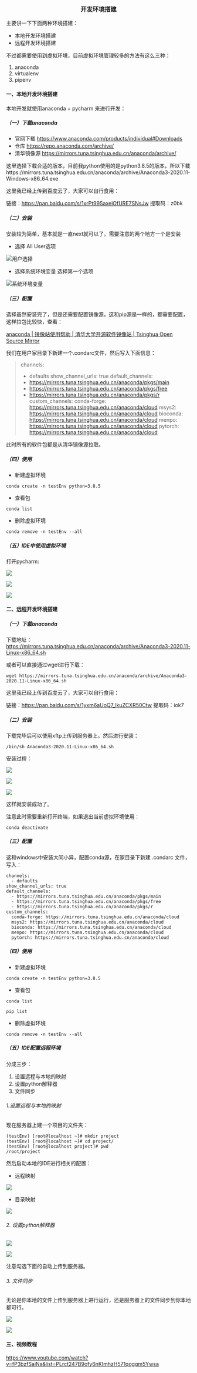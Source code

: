 <center><h3>开发环境搭建</h3></center>

主要讲一下下面两种环境搭建：

- 本地开发环境搭建
- 远程开发环境搭建

不过都需要使用到虚拟环境，目前虚拟环境管理较多的方法有这么三种：

1. anaconda
2. virtualenv
3. pipenv

#### 一、本地开发环境搭建

本地开发就使用anaconda + pycharm 来进行开发：

##### （一）下载anaconda

- 官网下载 https://www.anaconda.com/products/individual#Downloads
- 仓库 https://repo.anaconda.com/archive/
- 清华镜像源 https://mirrors.tuna.tsinghua.edu.cn/anaconda/archive/

这里选择下载合适的版本，目前我python使用的是python3.8.5的版本，所以下载https://mirrors.tuna.tsinghua.edu.cn/anaconda/archive/Anaconda3-2020.11-Windows-x86_64.exe

这里我已经上传到百度云了，大家可以自行食用：

链接：https://pan.baidu.com/s/1xrPt99SaxeiOfURE7SNsJw 
提取码：z0bk 

##### （二）安装

安装较为简单，基本就是一直next就可以了。需要注意的两个地方一个是安装

- 选择 All User选项

![用户选择](./picture/图片1.png)

- 选择系统环境变量 选择第一个选项

![系统环境变量](./picture/图片2.png)

##### （三）配置

选择虽然安装完了，但是还需要配置镜像源，这和pip源是一样的，都需要配置，这样拉包比较快，查看：

[anaconda | 镜像站使用帮助 | 清华大学开源软件镜像站 | Tsinghua Open Source Mirror](https://mirror.tuna.tsinghua.edu.cn/help/anaconda/)

我们在用户家目录下新建一个.condarc文件，然后写入下面信息：

> channels:
>   - defaults
> show_channel_urls: true
> default_channels:
>   - https://mirrors.tuna.tsinghua.edu.cn/anaconda/pkgs/main
>   - https://mirrors.tuna.tsinghua.edu.cn/anaconda/pkgs/free
>   - https://mirrors.tuna.tsinghua.edu.cn/anaconda/pkgs/r
>     custom_channels:
>     conda-forge: https://mirrors.tuna.tsinghua.edu.cn/anaconda/cloud
>     msys2: https://mirrors.tuna.tsinghua.edu.cn/anaconda/cloud
>     bioconda: https://mirrors.tuna.tsinghua.edu.cn/anaconda/cloud
>     menpo: https://mirrors.tuna.tsinghua.edu.cn/anaconda/cloud
>     pytorch: https://mirrors.tuna.tsinghua.edu.cn/anaconda/cloud

此时所有的软件包都是从清华镜像源拉取。

##### （四）使用

- 新建虚拟环境

```shell
conda create -n testEnv python=3.8.5
```

- 查看包

```shell
conda list
```

- 删除虚拟环境

```shell
conda remove -n testEnv --all
```

##### （五）IDE中使用虚拟环境

打开pycharm:

![](./picture/图片3.png)

![](./picture/图片4.png)

![](./picture/图片5.png)

#### 二、远程开发环境搭建

##### （一）下载anaconda

下载地址：https://mirrors.tuna.tsinghua.edu.cn/anaconda/archive/Anaconda3-2020.11-Linux-x86_64.sh

或者可以直接通过wget进行下载：

```shell
wget https://mirrors.tuna.tsinghua.edu.cn/anaconda/archive/Anaconda3-2020.11-Linux-x86_64.sh
```

这里我已经上传到百度云了，大家可以自行食用：

链接：https://pan.baidu.com/s/1yxm6aUoQ7_lkuZCXR50Ctw 
提取码：iok7 

##### （二）安装

下载完毕后可以使用xftp上传到服务器上。然后进行安装：

```shell
/bin/sh Anaconda3-2020.11-Linux-x86_64.sh
```

安装过程：

![](./picture/图片6.png)

![](./picture/图片7.png)

![](./picture/图片8.png)

这样就安装成功了。

注意此时需要重新打开终端，如果退出当前虚拟环境使用：

```she
conda deactivate
```

##### （三）配置

这和windows中安装大同小异，配置conda源，在家目录下新建 .condarc 文件，写入：

```shell
channels:
  - defaults
show_channel_urls: true
default_channels:
  - https://mirrors.tuna.tsinghua.edu.cn/anaconda/pkgs/main
  - https://mirrors.tuna.tsinghua.edu.cn/anaconda/pkgs/free
  - https://mirrors.tuna.tsinghua.edu.cn/anaconda/pkgs/r
custom_channels:
  conda-forge: https://mirrors.tuna.tsinghua.edu.cn/anaconda/cloud
  msys2: https://mirrors.tuna.tsinghua.edu.cn/anaconda/cloud
  bioconda: https://mirrors.tuna.tsinghua.edu.cn/anaconda/cloud
  menpo: https://mirrors.tuna.tsinghua.edu.cn/anaconda/cloud
  pytorch: https://mirrors.tuna.tsinghua.edu.cn/anaconda/cloud
```

##### （四）使用

- 新建虚拟环境

```shell
conda create -n testEnv python=3.8.5
```

- 查看包

```shell
conda list
```

```she
pip list
```

- 删除虚拟环境

```shell
conda remove -n testEnv --all
```

##### （五）IDE配置远程环境

分成三步：

1. 设置远程与本地的映射
2. 设置python解释器
3. 文件同步

###### 1.设置远程与本地的映射

现在服务器上建一个项目的文件夹：

```shell
(testEnv) [root@localhost ~]# mkdir project
(testEnv) [root@localhost ~]# cd project/
(testEnv) [root@localhost project]# pwd
/root/project
```

然后启动本地的IDE进行相关的配置：

- 远程映射

![](./picture/图片9.png)

- 目录映射

![](./picture/图片10.png)

###### 2. 设置python解释器

![](./picture/图片11.png)

![](./picture/图片12.png)

注意勾选下面的自动上传到服务器。

###### 3. 文件同步

无论是你本地的文件上传到服务器上进行运行，还是服务器上的文件同步到你本地都可行。

![](./picture/图片13.png)

![](./picture/图片14.png)

#### 三、视频教程
https://www.youtube.com/watch?v=fP3bzfSaiNs&list=PLrct247B9ofy6nKImhzH571qoggm5Ywsa


